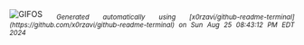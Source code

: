 <div align="justify">
<picture>
    <source media="(prefers-color-scheme: dark)" srcset="https://i.ibb.co/RYVh4Z6/output-gif.gif">
    <source media="(prefers-color-scheme: light)" srcset="https://i.ibb.co/RYVh4Z6/output-gif.gif">
    <img alt="GIFOS" src="https://i.ibb.co/RYVh4Z6/output-gif.gif">
</picture>
<sub><i>Generated automatically using [x0rzavi/github-readme-terminal](https://github.com/x0rzavi/github-readme-terminal) on Sun Aug 25 08:43:12 PM EDT 2024</i></sub>
</div>

<!--  -->